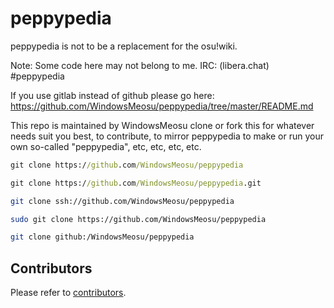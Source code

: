 # peppypedia

peppypedia is not to be a replacement for the osu!wiki.

Note: Some code here may not belong to me.
IRC: (libera.chat) #peppypedia

If you use gitlab instead of github please go here:
<https://github.com/WindowsMeosu/peppypedia/tree/master/README.md>

This repo is maintained by WindowsMeosu
clone or fork this for whatever needs suit you best, to contribute, to mirror peppypedia to make or run your own so-called "peppypedia", etc, etc, etc, etc.

```cmd
git clone https://github.com/WindowsMeosu/peppypedia
```

```cmd
git clone https://github.com/WindowsMeosu/peppypedia.git
```

```sh
git clone ssh://github.com/WindowsMeosu/peppypedia
```

```sh
sudo git clone https://github.com/WindowsMeosu/peppypedia
```

```sh
git clone github:/WindowsMeosu/peppypedia
```

## Contributors

Please refer to [contributors](./contributors.md).
